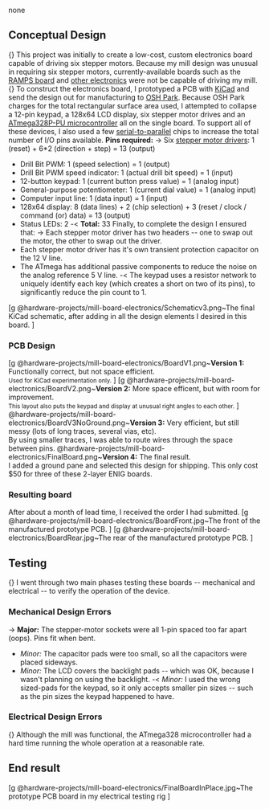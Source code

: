 none
## Conceptual Design
{} This project was initially to create a low-cost, custom electronics board capable of driving six stepper motors. Because my mill design was unusual in requiring six stepper motors, currently-available boards such as the <a href="https://ultimachine.com/ramps">RAMPS board</a> and <a href="http://reprap.org/wiki/Comparison_of_Electronics">other electronics</a> were not be capable of driving my mill.
{} To construct the electronics board, I prototyped a PCB with <a href="http://kicad-pcorg/">KiCad</a> and send the design out for manufacturing to <a href="https://oshpark.com/">OSH Park</a>. Because OSH Park charges for the total rectangular surface area used, I attempted to collapse a 12-pin keypad, a 128x64 LCD display, six stepper motor drives and an <a href="http:www.atmel.com/devices/ATMEGA328P.aspx">ATmega328P-PU microcontroller</a> all on the single board. To support all of these devices, I also used a few <a href="http://www.nxp.codocuments/data_sheet/74HC_HCT595.pdf">serial-to-parallel</a> chips to increase the total number of I/O pins available.
<b>Pins required:</b>
-> Six <a href="https://www.pololu.com/product/1182">stepper motor drivers</a>: 1 (reset) + 6*2 (direction + step) = 13 (output)
- Drill Bit PWM: 1 (speed selection) = 1 (output)
- Drill Bit PWM speed indicator: 1 (actual drill bit speed) =  1 (input)
- 12-button keypad: 1 (current button press value) =  1 (analog input)
- General-purpose potentiometer: 1 (current dial value) =  1 (analog input)
- Computer input line: 1 (data input) = 1 (input)
- 128x64 display: 8 (data lines) + 2 (chip selection) + 3 (reset / clock / command (or) data) = 13 (output) 
- Status LEDs: 2
-< <b>Total:</b> 33
Finally, to complete the design I ensured that:
-> Each stepper motor driver has two headers -- one to swap out the motor, the other to swap out the driver. 
- Each stepper motor driver has it's own transient protection capacitor on the 12 V line.
- The ATmega has additional passive components to reduce the noise on the analog reference 5 V line.
-< The keypad uses a resistor network to uniquely identify each key (which creates a short on two of its pins), to significantly reduce the pin count to 1.

[g
@hardware-projects/mill-board-electronics/Schematicv3.png~The final KiCad schematic, after adding in all the design elements I desired in this board.
]

### PCB Design
[g
@hardware-projects/mill-board-electronics/BoardV1.png~<b>Version 1:</b> Functionally correct, but not space efficient.<br/><small>Used for KiCad experimentation only.</small>
]
[g
@hardware-projects/mill-board-electronics/BoardV2.png~<b>Version 2:</b> More space efficent, but with room for improvement.<br /><small>This layout also puts the keypad and display at unusual right angles to each other.</small>
]
@hardware-projects/mill-board-electronics/BoardV3NoGround.png~<b>Version 3:</b> Very efficient, but still messy (lots of long traces, several vias, etc).<br /> By using smaller traces, I was able to route wires through the space between pins.
@hardware-projects/mill-board-electronics/FinalBoard.png~<b>Version 4:</b> The final result.<br /> I added a ground pane and selected this design for shipping. This only cost $50 for three of these 2-layer ENIG boards.

### Resulting board
After about a month of lead time, I received the order I had submitted.
[g
@hardware-projects/mill-board-electronics/BoardFront.jpg~The front of the manufactured prototype PCB. 
]
[g
@hardware-projects/mill-board-electronics/BoardRear.jpg~The rear of the manufactured prototype PCB.
]

## Testing
{} I went through two main phases testing these boards -- mechanical and electrical -- to verify the operation of the device.

### Mechanical Design Errors
-> <b>Major:</b> The stepper-motor sockets were all 1-pin spaced too far apart (oops). Pins fit when bent.
- <i>Minor:</i> The capacitor pads were too small, so all the capacitors were placed sideways.
- <i>Minor:</i> The LCD covers the backlight pads -- which was OK, because I wasn't planning on using the backlight.
-< <i>Minor:</i> I used the wrong sized-pads for the keypad, so it only accepts smaller pin sizes -- such as the pin sizes the keypad happened to have.

### Electrical Design Errors
{} Although the mill was functional, the ATmega328 microcontroller had a hard time running the whole operation at a reasonable rate.

## End result
[g
@hardware-projects/mill-board-electronics/FinalBoardInPlace.jpg~The prototype PCB board in my electrical testing rig
]